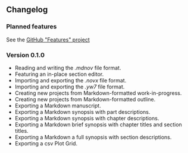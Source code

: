 ## Changelog

### Planned features

See the [GitHub "Features" project](https://github.com/users/peter88213/projects/17)

### Version 0.1.0

- Reading and writing the *.mdnov* file format.
- Featuring an in-place section editor.
- Importing and exporting the *.novx* file format.
- Importing and exporting the *.yw7* file format.
- Creating new projects from Markdown-formatted work-in-progress.
- Creating new projects from Markdown-formatted outline.
- Exporting a Markdown manuscript.
- Exporting a Markdown synopsis with part descriptions.
- Exporting a Markdown synopsis with chapter descriptions.
- Exporting a Markdown brief synopsis with chapter titles and section titles.
- Exporting a Markdown a full synopsis with section descriptions.
- Exporting a csv Plot Grid.
